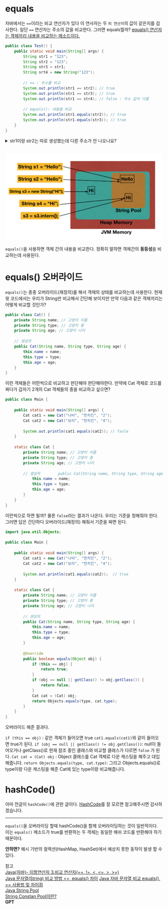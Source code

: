 # equals
자바에서는 `==`이라는 비교 연산자가 있다 이 연사자는 두 `피 연산자`의 값이 같은지를 검사한다.
일단 `==` 연산자는 주소의 값을 비교한다.
그러면 equals뭘까?
<U>equals() 연산자는 객체끼리 내용을 비교하는 메소드이다.</U>

```java
public class Test() {
	public static void main(String[] args) {
		String str1 = "123";
		String str2 = "123";
		String str3 = str1;
		String srt4 = new String("123");
		
		// == : 주소를 비교
		System.out.println(str1 == str2); // true
		System.out.println(str1 == str3); // true
		System.out.println(str1 == str4); // false : 주소 값이 다름

		// equals(): 내용을 비교
		System.out.println(str1.equals(str2)); // true
 		System.out.println(str1.equals(str3)); // true
	} 
}
```

<details>
	<summary>str1이랑 str2는 따로 생성했는데 다른 주소가 안 나오나요?</summary>
		자바를 잘 알고 계신분들은 알고 알고있겠지만 혹시 궁금한분들이 있을수도 있어 적어본다.
		자바는 String을 생성하게 된다면 해당 String 값은 Heap 영역내에 "String Pool"이라는 영역에 들어가게 된다. 

		 윗 예제로 예를 들면 "123"은  "String Pool" 영역에 들어가서 다 같이 사용한다.
		 하지만 new로 생성하면 그렇지 않다. 아래는 참고 그림이다.
</details> </br>

![자바Pool](자바/images/java-string-pool.png)

`equals()`을 사용하면 객체 간의 내용을 비교한다. 정확히 말하면 객체간의 **동등성**을 비교하는데 사용된다.

# equals() 오버라이드

`equals()`는 종종 오버라이드(재정의)를 해서 객체의 상태를 비교하는데 사용한다.
현재 윗 코드에서는 우리가 String만 비교해서 간단해 보이지만 만약 다음과 같은 객체끼리는 어떻게 비교할 것인가?

```java
public class Cat() {
	private String name; // 고양이 이름
	private String type; // 고양이 종
	private String age; // 고양이 나이

	// 생성자
	public Cat(String name, String type, String age) {
		this.name = name;
		this.type = type;
		this.age = age;
	}
}
```
이런 객체들은 어떤씩으로 비교하고 판단해야 판단해야한다. 
만약에 Cat 객체로 코드를 짜다가 갑자기 2개의 Cat 객체들의 종을 비교하고 싶으면?

```java
public class Main {  
  
    public static void main(String[] args) {  
        Cat cat1 = new Cat("나비", "먼치킨", "2");  
        Cat cat2 = new Cat("보리", "먼치킨", "4");  
  
        System.out.println(cat1.equals(cat2)); // fasle
    }  
  
    static class Cat {  
        private String name; // 고양이 이름  
        private String type; // 고양이 종  
        private String age; // 고양이 나이  
  
        // 생성자        public Cat(String name, String type, String age) {  
            this.name = name;  
            this.type = type;  
            this.age = age;  
        }  
    }  
}
```
이런씩으로 하면 될까? 물론 `false`라는 결과가 나온다.
우리는 기준을 정해줘야 한다. 그러면 답은 간단하다 오버라이드(재정의) 해줘서 기준을 짜면 된다.

```java
import java.util.Objects;  
  
public class Main {  
  
    public static void main(String[] args) {  
        Cat cat1 = new Cat("나비", "먼치킨", "2");  
        Cat cat2 = new Cat("보리", "먼치킨", "4");  
  
        System.out.println(cat1.equals(cat2));  // true
    }  
  
    static class Cat {  
        private String name; // 고양이 이름  
        private String type; // 고양이 종  
        private String age; // 고양이 나이  
  
        // 생성자        
        public Cat(String name, String type, String age) {  
            this.name = name;  
            this.type = type;  
            this.age = age;  
        }  
  
        @Override  
        public boolean equals(Object obj) {  
            if (this == obj) {  
                return true;  
            }  
            if (obj == null || getClass() != obj.getClass()) {  
                return false;  
            }  
            Cat cat = (Cat) obj;  
            return Objects.equals(type, cat.type);  
        }  
    }  
}
```

오버라이드 해준 결과다. 

`if (this == obj)` : 같은 객체가 들어오면 true `cat1.equals(cat1)`와 같이 들어오면 true가 된다.
`if (obj == null || getClass() != obj.getClass())`: null이 들어오거나 getClass()로 현재 참조 중인 클래스와 비교할 클래스가 다르면 `false` 가 된다.
`Cat cat = (Cat) obj` :  Object 클래스를 Cat 객체로 다운 캐스팅을 해주고 대입해줍니다.
`return Objects.equals(type, cat.type)`: 그리고 Objects.equals()로 type이랑 다운 캐스팅을 해준 Cat에 있는 type이랑 비교해줍니다.


# hashCode()
아마 전글이 `hashCode()`에 관한 글이다. 
[HashCode](https://github.com/tkdgml822/Obsidian_Study/blob/main/자바/hashCode.md)를 잘 모르면 참고해주시면 감사하겠습니다.
- - -
`equals()`을 오버라이딩 할때 hashCode()을 함께 오버라이딩하는 것이 일반적이다. 
이는 `equals()` 메소드가 true를 반환하는 두 객체는 동일한 해쉬 코드를 반환해야 하기 때문이다.

**안하면?**
해시 기반의 컬렉션(HashMap, HashSet)에서 예상치 못한 동작이 발생 할 수 있다.


참고 </br>
[Java(자바)- 이항연산자 3.비교 연산자(==, !=, <, <=, >, >=)](https://park-youjin.tistory.com/15)</br>
[Java 문자열(String) 비교 방법 ==, equals() 차이](https://milku.tistory.com/112)
[Java 자바 문자열 비교 equals(), == 사용법 및 차이점](https://lnsideout.tistory.com/entry/JAVA%EC%9E%90%EB%B0%94-%EB%AC%B8%EC%9E%90%EC%97%B4-%EB%B9%84%EA%B5%90-equals-%EC%82%AC%EC%9A%A9%EB%B2%95-%EB%B0%8F-%EC%B0%A8%EC%9D%B4%EC%A0%90)</br>
[Java String Pool](https://www.javastring.net/java/string/pool)</br>
[String Constan Pool이란?](https://starkying.tistory.com/entry/what-is-java-string-pool) </br>
**GPT**
